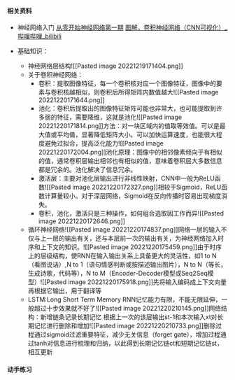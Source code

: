 ####  相关资料
* 神经网络入门
	[从零开始神经网络第一期](https://www.bilibili.com/video/BV1m4411x7KU/?spm_id_from=333.788.recommend_more_video.2&vd_source=8636d68797fa4651942df4dc09db7987)
	[图解，卷积神经网络（CNN可视化）_哔哩哔哩_bilibili](https://www.bilibili.com/video/BV1x44y1P7s2/?spm_id_from=333.788&vd_source=8636d68797fa4651942df4dc09db7987)

* 基础知识：
	* 神经网络层结构![[Pasted image 20221219171404.png]]
	* 关于卷积神经网络：
		* 卷积：提取图像特征，每一个卷积核对应一个图像特征，图像中的要素与卷积核越相似，则卷积后所得矩阵内数值越大![[Pasted image 20221220171644.png]]
		* 池化：卷积后提取出的图像特征矩阵可能也非常大，也可能提取到许多弱的特征，需要降维，这就是池化![[Pasted image 20221220171814.png]]方法：对一块区域内的值取等效值。可以是最大值或平均值，显著降低矩阵大小。可以加快运算速度，也能很大程度避免过拟合，提高泛化能力![[Pasted image 20221220172004.png]]池化原理：图像中的相邻像素倾向于有相似的值，通常卷积层输出相邻也有相似的值，意味着卷积层大多数信息都是冗余的。池化解决了信息冗余。
		* 激活层：主要对池化层输出进行非线性映射，CNN中一般为ReLU函数![[Pasted image 20221220172327.png]]相较于Sigmoid，ReLU函数计算量较小。对于深层网络，Sigmoid在反向传播时容易出现梯度消失。
		* 卷积，池化，激活只是三种操作，如何组合选取因工作而异![[Pasted image 20221220172646.png]]
	* 循环神经网络![[Pasted image 20221220174837.png]]网络一层的输入不仅与上一层的输出有关，还与本层前一次的输出有关，为神经网络加入时序和上下文的知识。![[Pasted image 20221220175459.png]]由于时序上的层级结构，使RNN在输入输出关系上具备更大的灵活性，如1 to N（看图说话）,N to 1（语句情感判断或按描述输出图片），N to N（等长，生成诗歌，代码等），N to M（Encoder-Decoder模型或Seq2Seq模型）![[Pasted image 20221220175918.png]]先将输入编码成上下文向量再根据它输出，用于翻译等
	* LSTM:Long Short Term Memory
		RNN记忆能力有限，不能无限延伸，一般超过十步效果就不好了![[Pasted image 20221220210145.png]]网络结构：新增链条记录长期记忆
		根据上一次的该层输出st-1和本次输入xt对长期记忆进行删除和增加![[Pasted image 20221220210733.png]]删除过程通过sigmoid过滤重要特征，减少无关信息（forget gate），增加过程通过tanh对信息进行梳理和归纳，以此得到长期记忆链ct和短期记忆链st，相互更新


#### 动手练习
